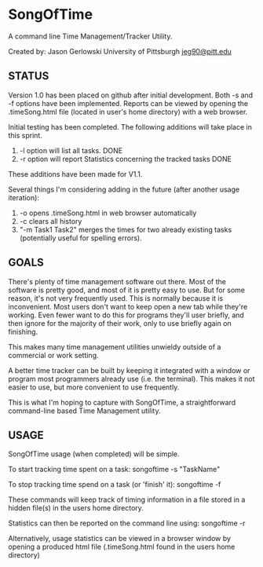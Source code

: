 SongOfTime
==========

A command line Time Management/Tracker Utility.

Created by: Jason Gerlowski
University of Pittsburgh
jeg90@pitt.edu

STATUS
------
Version 1.0 has been placed on github after initial development.
Both -s and -f options have been implemented.
Reports can be viewed by opening the .timeSong.html file (located in
user's home directory) with a web browser.

Initial testing has been completed.  The following additions will take place
in this sprint.
1) -l option will list all tasks.					DONE
2) -r option will report Statistics concerning the tracked tasks	DONE

These additions have been made for V1.1.

Several things I'm considering adding in the future (after another usage iteration):
1) -o opens .timeSong.html in web browser automatically
2) -c clears all history
3) "-m Task1 Task2" merges the times for two already existing tasks
	(potentially useful for spelling errors).

GOALS
-----
There's plenty of time management software out there.  Most of
the software is pretty good, and most of it is pretty easy to use.
But for some reason, it's not very frequently used.  This is normally
because it is inconvenient.  Most users don't want to keep open
a new tab while they're working.  Even fewer want to do this for 
programs they'll user briefly, and then ignore for the majority
of their work, only to use briefly again on finishing.

This makes many time management utilities unwieldy outside of a
commercial or work setting.

A better time tracker can be built by keeping it integrated with a
window or program most programmers already use (i.e. the terminal).
This makes it not easier to use, but more convenient to use frequently.

This is what I'm hoping to capture with SongOfTime, a straightforward
command-line based Time Management utility.

USAGE
-----
SongOfTime usage (when completed) will be simple.

To start tracking time spent on a task:
songoftime -s "TaskName"

To stop tracking time spend on a task (or 'finish' it):
songoftime -f

These commands will keep track of timing information in a file stored 
in a hidden file(s) in the users home directory.

Statistics can then be reported on the command line using:
songoftime -r

Alternatively, usage statistics can be viewed in a browser window
by opening a produced html file (.timeSong.html found in the users home directory)
